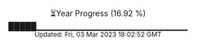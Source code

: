 <p align="center">
⏳Year Progress (16.92 %) <br>
█████▁▁▁▁▁▁▁▁▁▁▁▁▁▁▁▁▁▁▁▁▁▁▁▁▁ <br>
<sub>Updated: Fri, 03 Mar 2023 18:02:52 GMT</sub>
</p>

